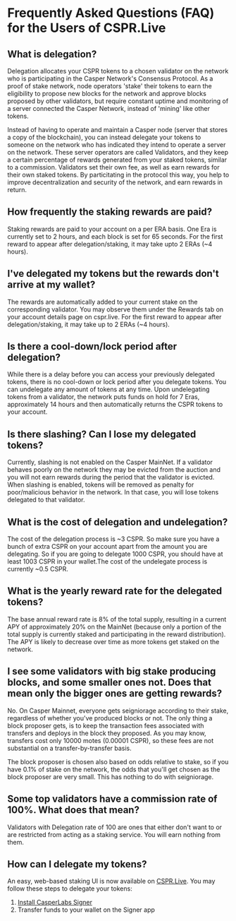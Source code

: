 # Frequently Asked Questions (FAQ) for the Users of CSPR.Live

## What is delegation?

Delegation allocates your CSPR tokens to a chosen validator on the network who is participating in the Casper Network's Consensus Protocol. As a proof of stake network, node operators 'stake' their tokens to earn the eligibility to propose new blocks for the network and approve blocks proposed by other validators, but require constant uptime and monitoring of a server connected the Casper Network, instead of 'mining' like other tokens.

Instead of having to operate and maintain a Casper node (server that stores a copy of the blockchain), you can instead delegate your tokens to someone on the network who has indicated they intend to operate a server on the network. These server operators are called Validators, and they keep a certain percentage of rewards generated from your staked tokens, similar to a commission. Validators set their own fee, as well as earn rewards for their own staked tokens. By particitating in the protocol this way, you help to improve decentralization and security of the network, and earn rewards in return.

## How frequently the staking rewards are paid?

Staking rewards are paid to your account on a per ERA basis. One Era is currently set to 2 hours, and each block is set for 65 seconds. For the first reward to appear after delegation/staking, it may take upto 2 ERAs (~4 hours).

## I've delegated my tokens but the rewards don't arrive at my wallet?

The rewards are automatically added to your current stake on the corresponding validator. You may observe them under the Rewards tab on your account details page on cspr.live. For the first reward to appear after delegation/staking, it may take up to 2 ERAs (~4 hours).

## Is there a cool-down/lock period after delegation?

While there is a delay before you can access your previously delegated tokens, there is no cool-down or lock period after you delegate tokens. You can undelegate any amount of tokens at any time. Upon undelegating tokens from a validator, the network puts funds on hold for 7 Eras, approximately 14 hours and then automatically returns the CSPR tokens to your account.

## Is there slashing? Can I lose my delegated tokens?

Currently, slashing is not enabled on the Casper MainNet. If a validator behaves poorly on the network they may be evicted from the auction and you will not earn rewards during the period that the validator is evicted. When slashing is enabled, tokens will be removed as penalty for poor/malicious behavior in the network. In that case, you will lose tokens delegated to that validator. 

## What is the cost of delegation and undelegation?

The cost of the delegation process is ~3 CSPR. So make sure you have a bunch of extra CSPR on your account apart from the amount you are delegating. So if you are going to delegate 1000 CSPR, you should have at least 1003 CSPR in your wallet.The cost of the undelegate process is currently ~0.5 CSPR.

## What is the yearly reward rate for the delegated tokens?

The base annual reward rate is 8% of the total supply, resulting in a current APY of approximately 20% on the MainNet (because only a portion of the total supply is currently staked and participating in the reward distribution). The APY is likely to decrease over time as more tokens get staked on the network.

## I see some validators with big stake producing blocks, and some smaller ones not. Does that mean only the bigger ones are getting rewards?

No. On Casper Mainnet, everyone gets seigniorage according to their stake, regardless of whether you've produced blocks or not. The only thing a block proposer gets, is to keep the transaction fees associated with transfers and deploys in the block they proposed. As you may know, transfers cost only 10000 motes (0.00001 CSPR), so these fees are not substantial on a transfer-by-transfer basis.

The block proposer is chosen also based on odds relative to stake, so if you have 0.1% of stake on the network, the odds that you'll get chosen as the block proposer are very small. This has nothing to do with seigniorage.

## Some top validators have a commission rate of 100%. What does that mean?

Validators with Delegation rate of 100 are ones that either don't want to or are restricted from acting as a staking service. You will earn nothing from them.

## How can I delegate my tokens?

An easy, web-based staking UI is now available on [CSPR.Live](https://cspr.live). You may follow these steps to delegate your tokens:

1. [Install CasperLabs Signer](https://docs.cspr.community/docs/user-guides/SignerGuide.html)
2. Transfer funds to your wallet on the Signer app

